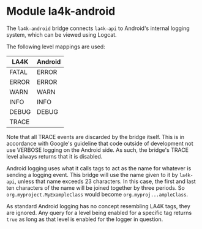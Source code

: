 # Module la4k-android

The `la4k-android` bridge connects `la4k-api` to Android's internal logging system, which can be
viewed using Logcat.

The following level mappings are used:

| LA4K  | Android |
|-------|---------|
| FATAL | ERROR   |
| ERROR | ERROR   |
| WARN  | WARN    |
| INFO  | INFO    |
| DEBUG | DEBUG   |
| TRACE |         |

Note that all TRACE events are discarded by the bridge itself. This is in accordance with
Google's guideline that code outside of development not use VERBOSE logging on the Android side.
As such, the bridge's TRACE level always returns that it is disabled.

Android logging uses what it calls tags to act as the name for whatever is sending a logging
event. This bridge will use the name given to it by `la4k-api`, unless that name exceeds 23
characters. In this case, the first and last ten characters of the name will be joined together
by three periods. So `org.myproject.MyExampleClass` would become `org.myproj...ampleClass`.

As standard Android logging has no concept resembling LA4K tags, they are ignored. Any query for
a level being enabled for a specific tag returns `true` as long as that level is enabled for the
logger in question.
